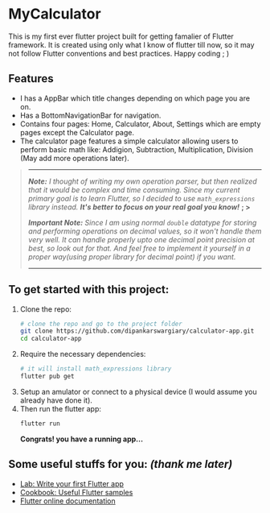 # MyCalculator

This is my first ever flutter project built for getting famalier of
Flutter framework. It is created using only what I know of flutter till
now, so it may not follow Flutter conventions and best practices. Happy
coding ; )

## Features

- I has a AppBar which title changes depending on which page you are on.
- Has a BottomNavigationBar for navigation.
- Contains four pages: Home, Calculator, About, Settings which are empty
  pages except the Calculator page.
- The calculator page features a simple calculator allowing users to
  perform basic math like: Addigion, Subtraction, Multiplication, Division
  (May add more operations later).

> ---
> ***Note:** I thought of writing my own operation parser, but then realized
> that it would be complex and time consuming. Since my current primary goal
> is to learn Flutter, so I decided to use `math_expressions` library instead.
> **It's better to focus on your real goal you know!*** **; >**
>
> ***Important Note:** Since I am using normal `double` datatype for storing
> and performing operations on decimal values, so it won't handle them very well.
> It can handle properly upto one decimal point precision at best, so look out
> for that. And feel free to implement it yourself in a proper way(using proper
> library for decimal point) if you want.*
>
> ---

## To get started with this project:

1. Clone the repo: 
    ```bash
    # clone the repo and go to the project folder
    git clone https://github.com/dipankarswargiary/calculator-app.git
    cd calculator-app
    ```
2. Require the necessary dependencies:
    ```bash
    # it will install math_expressions library
    flutter pub get
    ```
3. Setup an amulator or connect to a physical device (I would assume you already have done it).
4. Then run the flutter app:
    ```bash
    flutter run
    ```
    **Congrats! you have a running app...**

## Some useful stuffs for you: *(thank me later)*

- [Lab: Write your first Flutter app](https://docs.flutter.dev/get-started/codelab)
- [Cookbook: Useful Flutter samples](https://docs.flutter.dev/cookbook)
- [Flutter online documentation](https://docs.flutter.dev/)
